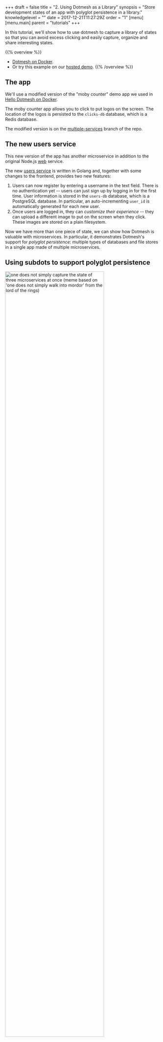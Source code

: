 +++
draft = false
title = "2. Using Dotmesh as a Library"
synopsis = "Store development states of an app with polyglot persistence in a library."
knowledgelevel = ""
date = 2017-12-21T11:27:29Z
order = "1"
[menu]
  [menu.main]
    parent = "tutorials"
+++

In this tutorial, we'll show how to use dotmesh to capture a library of states so that you can avoid excess clicking and easily capture, organize and share interesting states.

{{% overview %}}
* [Dotmesh on Docker](/install-setup/docker/).
* Or try this example on our [hosted demo](/install-setup/katacoda/).
{{% /overview %}}

## The app

We'll use a modified version of the "moby counter" demo app we used in [Hello Dotmesh on Docker](/tutorials/hello-dotmesh-docker/).

The moby counter app allows you to click to put logos on the screen.
The location of the logos is persisted to the `clicks-db` database, which is a Redis database.

The modified version is on the [multiple-services](https://github.com/dotmesh-io/moby-counter/tree/multiple-services) branch of the repo.

## The new users service

This new version of the app has another microservice in addition to the original Node.js [web](https://github.com/dotmesh-io/moby-counter/blob/multiple-services/server.js) service.

The new [users service](https://github.com/dotmesh-io/moby-counter/blob/multiple-services/users/main.go) is written in Golang and, together with some changes to the frontend, provides two new features:

1. Users can now register by entering a username in the text field.
   There is no authentication yet -- users can just sign up by logging in for the first time.
   User information is stored in the `users-db` database, which is a PostgreSQL database.
   In particular, an auto-incrementing `user_id` is automatically generated for each new user.
2. Once users are logged in, they can _customize their experience_ -- they can upload a different image to put on the screen when they click.
   These images are stored on a plain filesystem.

Now we have more than one piece of state, we can show how Dotmesh is valuable with microservices.
In particular, it demonstrates Dotmesh's support for _polyglot persistence_: multiple types of databases and file stores in a single app made of multiple microservices.

## Using subdots to support polyglot persistence

<img src="/hugo/library-01-one-does-not-simply.png" alt="one does not simply capture the state of three microservices at once (meme based on 'one does not simply walk into mordor' from the lord of the rings)" style="width: 80%;" />

_Actually, we can!_

Take a look at the [`docker-compose.yml`](https://github.com/dotmesh-io/moby-counter/blob/multiple-services/docker-compose.yml) file in this branch.

Note how it has _three_ stateful components (excerpt):

```yaml
volumes:
  app.clicks-db:
    driver: dm
  app.users-db:
    driver: dm
  app.uploads:
    driver: dm
```

These docker volumes reference three subdots of the same dotmesh dot: "app".
Note how they are then used in the `volumes` definitions of the various microservices.

Let's get our hands on the app:

{{< copyable name="step-01" >}}
git clone git@github.com:dotmesh-io/moby-counter
cd moby-counter
git checkout multiple-services
{{< /copyable >}}

And start it up (requires [Dotmesh on Docker](/install-setup/docker/) and Docker Compose):

{{< copyable name="step-02" >}}
docker-compose up -d
{{< /copyable >}}

Notice now that there is a new dot:

{{< copyable name="step-03" >}}
dm list
{{< /copyable >}}

Why is it called `mobycounter_app`?

Docker Compose automatically prefixes the name of the folder that the compose file is in to volume names that it passes to dotmesh.

Dotmesh strips off everything after the `.` because it puts multiple subdots inside a single dot.

Make it the active dot.

{{< copyable name="step-03" >}}
dm switch mobycounter_app
{{< /copyable >}}

We're ready to start capturing states!

## Let's capture some states and make a library!

There are at least four interesting states we can capture with this app, one useful to avoid excess clicking, and three which represent problem states which need fixes in the code:

1. **Pagination.** A users database with more than 10 users in it, which will be useful for testing pagination in the admin panel (which doesn't exist yet).
2. **The bug bug.** A bizarre _actual bug_ that shows up sometimes when you click enough times in certain parts of the screen.
   You might manage to cause it but not know how you did it!
   That makes it hard to explain how to reproduce it.
3. **Aspect ratios.** A display bug with how uploaded images with tall aspect ratios look. This is probably one for the frontend team.
4. **Security vulerability.** The best one: a security vulnerability!
   You've figured out how an unprivileged user can set the _default image_ for _all new users_!
   Oh no!
   Better get a reproducer over to the security team ASAP.

Note that all of the states depend on the state of _more than one of the databases_!
Good thing we can capture more than one of them at a time.

### First, capture the empty state on the master branch

{{< copyable name="step-04" >}}
dm commit -m "Empty state"
{{< /copyable >}}

This way we can come back to the master branch each time we want to create a new state.

### Make sure you have the hub as a remote

Check the output of the following command to see if `hub` is listed as a remote.

{{< copyable name="step-04b" >}}
dm remote -v
{{< /copyable >}}

If it isn't, add it.
Set an environment variable with your Dothub username in it:

```plain
export HUB_USERNAME=<username>
```
{{< copyable name="step-09" >}}
dm remote add hub ${HUB_USERNAME}@dothub.com
{{< /copyable >}}

You will be prompted for your API key, which you can get from the [Settings/API Key page](https://dothub.com/ui/settings/apikey).


### Pagination: Big users database

{{< copyable name="step-05" >}}
dm checkout -b many-users
{{< /copyable >}}

Go to the app at [localhost:8100](http://localhost:8100) and sign up 11 times (just by putting a new username in the login field each time).
Sign out by just reloading the page (stripping `?user=` off the URL if necessary).

{{< copyable name="step-06" >}}
dm commit -m "Created user1...user11 in user databases."
{{< /copyable >}}

Wow, that was boring.
Wouldn't it be nice if neither you nor anyone else on the team ever had to do that ever again.

{{< copyable name="step-07" >}}
dm push hub mobycounter_app many-users
{{< /copyable >}}

Now you don't, you can just pull down this state next time you need to test pagination of users.

Switch back to master for the next one.

{{< copyable name="step-08" >}}
dm checkout master
{{< /copyable >}}


### The bug bug: Bizarre "actual bug"

{{< copyable name="step-09" >}}
dm checkout -b bug-bug
{{< /copyable >}}

Go to the app at [localhost:8100](http://localhost:8100) and click 5 times in the top 100px of the screen.
You should see a real bug show up.

Now, if you didn't know that it only happened in those specific circumstances, and you created the state by accident, and then a co-worker struggled to reproduce it, that would be pretty annoying!
Let's keep this valuable and weird state safe until we get a chance to debug it.

{{< copyable name="step-10" >}}
dm commit -m "Huh, a real bug shows up on the screen, wtf."
{{< /copyable >}}

{{< copyable name="step-11" >}}
dm push hub mobycounter_app bug-bug
{{< /copyable >}}

Maybe you'll get round to figuring this one out, or maybe a coworker will need to pick it up because you're on vacation and it's affecting one of your biggest customers.
Good thing it's stored in **dothub** so that whoever needs to reproduce the state will be able to pick it up whenever they need to.

Switch back to master for the next one.

{{< copyable name="step-12" >}}
dm checkout master
{{< /copyable >}}


### Aspect ratios: Display bug with tall images

{{< copyable name="step-13" >}}
dm checkout -b aspect-ratios
{{< /copyable >}}

Go to the app at [localhost:8100](http://localhost:8100) and register (log in) as a user called `fred`.
Now go and find an image file with a tall aspect ratio.
I recommend searching Google Images for a picture of the Eiffel Tower.

Upload it as that user's custom image.

{{< copyable name="step-14" >}}
dm commit -m "
    Log in as 'fred' to see that only the top half of the uploaded image
    will show up.
"
{{< /copyable >}}

{{< copyable name="step-15" >}}
dm push hub mobycounter_app aspect-ratios
{{< /copyable >}}

Now you can send this off to the frontend team to sort out.

Switch back to master for the next one.

{{< copyable name="step-16" >}}
dm checkout master
{{< /copyable >}}


### Security vulnerability: Attacker can set default image

{{< copyable name="step-13" >}}
dm checkout -b security-vulnerability
{{< /copyable >}}

Go to the app at [localhost:8100](http://localhost:8100) and register (log in) as a user with an _empty string username_.
Now go and find a scary looking image that's the sort of thing a hacker would use to deface your app.
I recommend searching Google Images for a pirate flag.

Upload it as that user's custom image.

Observe that upon logging out (refreshing) and then creating a _new_ user, say `georgina`, that Georgina's account will now appear to be compromised, and will show the pirate flag when it should show the dotmesh logo as the default image (before she's uploaded anything)!

{{< copyable name="step-14" >}}
dm commit -m "
   Eek - register as any new user (e.g. 'newuser1') to see
   that all new accounts are showing a compromised image.
"
{{< /copyable >}}

{{< copyable name="step-15" >}}
dm push hub mobycounter_app security-vulnerability
{{< /copyable >}}

Now you can send this off to the security team to sort out.
Let's hope they write an acceptance test to catch this unexpected interaction and make sure it never comes back!

{{< copyable name="step-16" >}}
dm checkout master
{{< /copyable >}}

## Library created

OK, so you've created four branches and pushed them all to **dothub**.

What now?
You might want to open some issues for the bugs in your issue tracker.

In the issue tracker, you can link to the specific branch in the **dothub**, along with the specific branch of the code (`multiple-services`) that are needed _together_ to reproduce the issue.

So for example, for the security issue, you might write up the issue as:
```plain
Security issue
--------------

A regular user managed to set the default image for all new users - by creating
a user account with an empty string username.

Reproducer here:
https://dothub.com/ui/lukemarsden/mobycounter_app/tree/security-vulnerability
+
https://github.com/dotmesh-io/moby-counter/tree/multiple-services

Register as any new user that doesn't exist in the data commit, e.g. newuser1,
and you'll see pirate flags.
```

**Being able to pin specific versions of data + code and run them together anywhere is what makes this workflow so powerful.**

It means that when someone else, potentially on a different team, certainly on a different computer, quite possibly on the other side of the planet, comes along to try and fix the bug, they'll be able to pull down and have the reproducer right there in front of them.

_NB: in the example above, it would be better if the URLs linked to did pin specific commits, rather than just referring to branches where the latest commits can change over time._

## What next?

OK, so you've filed all your issues.
What next?

Next up, let's pretend to be one of the developers who has to fix one of the bugs that we've captured in the library.

* [Collaborating with dotmesh and dothub](/tutorials/collaboration/).
